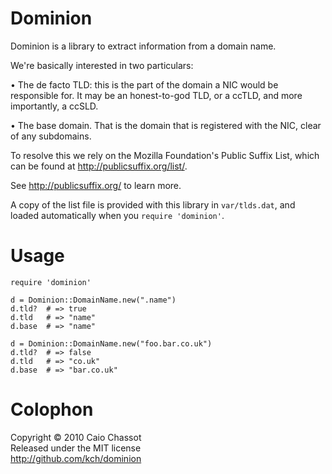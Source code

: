 # Dominion

Dominion is a library to extract information from a domain name.

We're basically interested in two particulars:

• The de facto TLD: this is the part of the domain a NIC would be responsible for.
  It may be an honest-to-god TLD, or a ccTLD, and more importantly, a ccSLD.

• The base domain. That is the domain that is registered with the NIC, clear of
  any subdomains.

To resolve this we rely on the Mozilla Foundation's Public Suffix List, which can
be found at <http://publicsuffix.org/list/>.

See <http://publicsuffix.org/> to learn more.

A copy of the list file is provided with this library in `var/tlds.dat`, and loaded
automatically when you `require 'dominion'`.


# Usage

    require 'dominion'

    d = Dominion::DomainName.new(".name")
    d.tld?  # => true
    d.tld   # => "name"
    d.base  # => "name"

    d = Dominion::DomainName.new("foo.bar.co.uk")
    d.tld?  # => false
    d.tld   # => "co.uk"
    d.base  # => "bar.co.uk"


# Colophon

Copyright © 2010 Caio Chassot  
Released under the MIT license  
<http://github.com/kch/dominion>  
